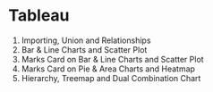 # Tableau

01) Importing, Union and Relationships
02) Bar & Line Charts and Scatter Plot
03) Marks Card on Bar & Line Charts and Scatter Plot
04) Marks Card on Pie & Area Charts and Heatmap
05) Hierarchy, Treemap and Dual Combination Chart
